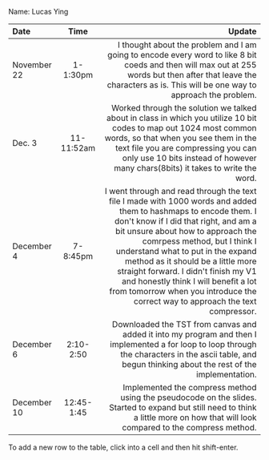Name: Lucas Ying

| Date        |    Time    |                                                                                                                                                                                                                                                                                                                                                                                                                                                                     Update |
|:------------|:----------:|---------------------------------------------------------------------------------------------------------------------------------------------------------------------------------------------------------------------------------------------------------------------------------------------------------------------------------------------------------------------------------------------------------------------------------------------------------------------------:|
| November 22 |  1-1:30pm  |                                                                                                                                                                                                                                                       I thought about the problem and I am going to encode every word to like 8 bit coeds and then will max out at 255 words but then after that leave the characters as is. This will be one way to approach the problem. |
| Dec. 3      | 11-11:52am |                                                                                                                                                                                         Worked through the solution we talked about in class in which you utilize 10 bit codes to map out 1024 most common words, so that when you see them in the text file you are compressing you can only use 10 bits instead of however many chars(8bits) it takes to write the word. |
| December 4  |  7-8:45pm  | I went through and read through the text file I made with 1000 words and added them to hashmaps to encode them. I don't know if I did that right, and am a bit unsure about how to approach the comrpess method, but I think I understand what to put in the expand method as it should be a little more straight forward. I didn't finish my V1 and honestly think I will benefit a lot from tomorrow when you introduce the correct way to approach the text compressor. |
| December 6  | 2:10-2:50  |                                                                                                                                                                                                                                                                  Downloaded the TST from canvas and added it into my program and then I implemented a for loop to loop through the characters in the ascii table, and begun thinking about the rest of the implementation. |
| December 10 | 12:45-1:45 |                                                                                                                                                                                                                                                                                         Implemented the compress method using the pseudocode on the slides. Started to expand but still need to think a little more on how that will look compared to the compress method. |


To add a new row to the table, click into a cell and then hit shift-enter.